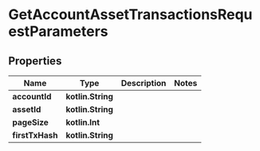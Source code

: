 
# GetAccountAssetTransactionsRequestParameters

## Properties
Name | Type | Description | Notes
------------ | ------------- | ------------- | -------------
**accountId** | **kotlin.String** |  | 
**assetId** | **kotlin.String** |  | 
**pageSize** | **kotlin.Int** |  | 
**firstTxHash** | **kotlin.String** |  | 



